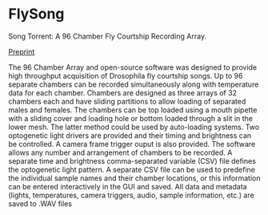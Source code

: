 # FlySong
Song Torrent: A 96 Chamber Fly Courtship Recording Array.

[Preprint](https://www.biorxiv.org/content/10.1101/2024.01.09.574712v1)

The 96 Chamber Array and open-source software was designed to provide high throughput acquisition of Drosophila fly courtship songs. 
Up to 96 separate chambers can be recorded simultaneously along with temperature data for each chamber. Chambers are designed as three 
arrays of 32 chambers each and have sliding partitions to allow loading of separated males and females. The chambers can be top loaded
using a mouth pipette with a sliding cover and loading hole or bottom loaded through a slit in the lower mesh. The latter method could
be used by auto-loading systems. Two optogenetic light drivers are provided and their timing and brightness can be controlled. A camera 
frame trigger ouput is also provided. The software allows any number and arrangement of chambers to be recorded. A separate time and 
brightness comma-separated variable (CSV) file defines the optogenetic light pattern. A separate CSV file can be used to predefine the
individual sample names and their chamber locations, or this information can be entered interactively in the GUI and saved. All data 
and metadata (lights, temperatures, camera triggers, audio, sample information, etc.) are saved to .WAV files
